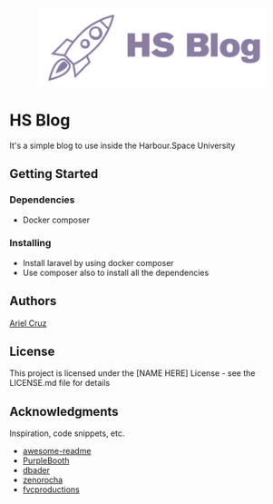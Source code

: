 <p align="center"><a href="http://ariel.harbourspace.site" target="_blank"><img src="public/img/HS-blog-logo.png" width="400"></a></p>

# HS Blog

It's a simple blog to use inside the Harbour.Space University

<!-- ## Description

An in-depth paragraph about your project and overview of use. -->

## Getting Started

### Dependencies

-   Docker composer

### Installing

-   Install laravel by using docker composer
-   Use composer also to install all the dependencies

<!-- ### Executing program

-   How to run the program
-   Step-by-step bullets -->

<!-- ```
code blocks for commands
``` -->

<!-- ## Help

Any advise for common problems or issues.

```
command to run if program contains helper info
``` -->

## Authors

<a href="https://github.com/ArielxX" target="_blank">Ariel Cruz</a>

<!-- ## Version History

-   0.2
    -   Various bug fixes and optimizations
    -   See [commit change]() or See [release history]()
-   0.1
    -   Initial Release -->

## License

This project is licensed under the [NAME HERE] License - see the LICENSE.md file for details

## Acknowledgments

Inspiration, code snippets, etc.

-   [awesome-readme](https://github.com/matiassingers/awesome-readme)
-   [PurpleBooth](https://gist.github.com/PurpleBooth/109311bb0361f32d87a2)
-   [dbader](https://github.com/dbader/readme-template)
-   [zenorocha](https://gist.github.com/zenorocha/4526327)
-   [fvcproductions](https://gist.github.com/fvcproductions/1bfc2d4aecb01a834b46)
